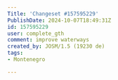 ```yaml
---
Title: 'Changeset #157595229'
PublishDate: 2024-10-07T18:49:31Z
id: 157595229
user: complete_gth
comment: improve waterways
created_by: JOSM/1.5 (19230 de)
tags:
- Montenegro

---
```

